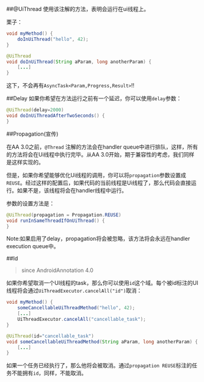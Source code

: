 ##@UiThread
使用该注解的方法，表明会运行在ui线程上。

栗子：

```java
void myMethod() {
    doInUiThread("hello", 42);
}

@UiThread
void doInUiThread(String aParam, long anotherParam) {
    [...]
}
```

这下，不会再有`AsyncTask<Param,Progress,Result>`!!

##Delay
如果你希望在方法运行之前有一个延迟，你可以使用`delay`参数：

```java
@UiThread(delay=2000)
void doInUiThreadAfterTwoSeconds() {
}
```

##Propagation(宣传)

在AA 3.0之前，`@Thread` 注解的方法会在handler queue中进行排队，这样，所有的方法将会在Ui线程中执行完毕。从AA 3.0开始，期于兼容性的考虑，我们同样是这样实现的。

但是，如果你希望能够优化Ui线程的调用，你可以将`propagation`参数设置成`REUSE`。经过这样的配置后，如果代码的当前线程是Ui线程了，那么代码会直接运行。如果不是，该线程将会在handler线程中运行。

参数的设置方法是：

```java
@UiThread(propagation = Propagation.REUSE)
void runInSameThreadIfOnUiThread() {
}
```

Note:如果启用了delay，propagation将会被忽略，该方法将会永远在handler execution queue中。

##Id
>since AndroidAnnotation 4.0

如果你希望取消一个UI线程的task，那么你可以使用`id`这个域。每个被id标注的UI线程将会通过`UiThreadExecutor.cancelAll("id")`取消：

```java
void myMethod() {
    someCancellableUiThreadMethod("hello", 42);
    [...]
    UiThreadExecutor.cancelAll("cancellable_task");
}

@UiThread(id="cancellable_task")
void someCancellableUiThreadMethod(String aParam, long anotherParam) {
    [...]
}
```

如果一个任务已经执行了，那么他将会被取消。通过`propagation REUSE`标注的任务不能拥有`id`，同样，不能取消。



